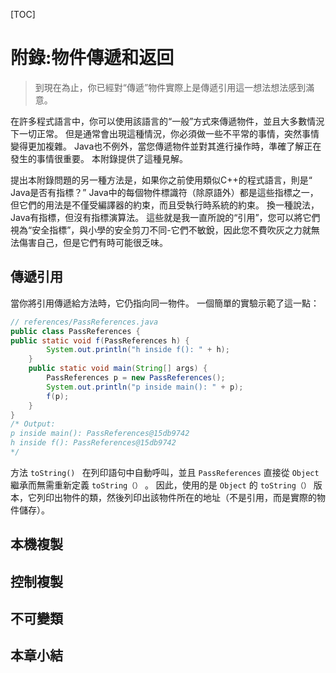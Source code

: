 ﻿[TOC]

<!-- Appendix: Passing and Returning Objects -->
# 附錄:物件傳遞和返回

> 到現在為止，你已經對“傳遞”物件實際上是傳遞引用這一想法想法感到滿意。

在許多程式語言中，你可以使用該語言的“一般”方式來傳遞物件，並且大多數情況下一切正常。 但是通常會出現這種情況，你必須做一些不平常的事情，突然事情變得更加複雜。 Java也不例外，當您傳遞物件並對其進行操作時，準確了解正在發生的事情很重要。 本附錄提供了這種見解。

提出本附錄問題的另一種方法是，如果你之前使用類似C++的程式語言，則是“ Java是否有指標？” Java中的每個物件標識符（除原語外）都是這些指標之一，但它們的用法是不僅受編譯器的約束，而且受執行時系統的約束。 換一種說法，Java有指標，但沒有指標演算法。 這些就是我一直所說的“引用”，您可以將它們視為“安全指標”，與小學的安全剪刀不同-它們不敏銳，因此您不費吹灰之力就無法傷害自己，但是它們有時可能很乏味。

<!-- Passing References -->

## 傳遞引用

<!-- Making Local Copies -->

當你將引用傳遞給方法時，它仍指向同一物件。 一個簡單的實驗示範了這一點：

```java
// references/PassReferences.java
public class PassReferences {
public static void f(PassReferences h) {
    	System.out.println("h inside f(): " + h);
    }
    public static void main(String[] args) {
        PassReferences p = new PassReferences();
        System.out.println("p inside main(): " + p);
        f(p);
    }
}
/* Output:
p inside main(): PassReferences@15db9742
h inside f(): PassReferences@15db9742
*/
```

方法  `toString() ` 在列印語句中自動呼叫，並且 `PassReferences` 直接從 `Object` 繼承而無需重新定義 `toString（）` 。 因此，使用的是 `Object` 的 `toString（）` 版本，它列印出物件的類，然後列印出該物件所在的地址（不是引用，而是實際的物件儲存）。

## 本機複製


<!-- Controlling Cloneability -->
## 控制複製


<!-- Immutable Classes -->
## 不可變類


<!-- Summary -->
## 本章小結



<!-- 分頁 -->
<div style="page-break-after: always;"></div>
